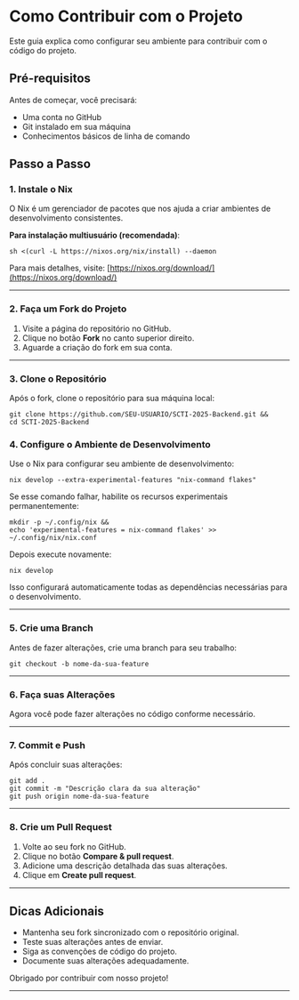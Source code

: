 # Como Contribuir com o Projeto

Este guia explica como configurar seu ambiente para contribuir com o código do projeto.

## Pré-requisitos

Antes de começar, você precisará:
- Uma conta no GitHub
- Git instalado em sua máquina
- Conhecimentos básicos de linha de comando

## Passo a Passo

### 1. Instale o Nix

O Nix é um gerenciador de pacotes que nos ajuda a criar ambientes de desenvolvimento consistentes.

**Para instalação multiusuário (recomendada)**:
```
sh <(curl -L https://nixos.org/nix/install) --daemon 
```

Para mais detalhes, visite: [https://nixos.org/download/](https://nixos.org/download/)

---

### 2. Faça um Fork do Projeto

1. Visite a página do repositório no GitHub.
2. Clique no botão **Fork** no canto superior direito.
3. Aguarde a criação do fork em sua conta.

---

### 3. Clone o Repositório

Após o fork, clone o repositório para sua máquina local:
```
git clone https://github.com/SEU-USUARIO/SCTI-2025-Backend.git &&
cd SCTI-2025-Backend
```
### 4. Configure o Ambiente de Desenvolvimento

Use o Nix para configurar seu ambiente de desenvolvimento:

```
nix develop --extra-experimental-features "nix-command flakes"
```

Se esse comando falhar, habilite os recursos experimentais permanentemente:


```
mkdir -p ~/.config/nix &&
echo 'experimental-features = nix-command flakes' >> ~/.config/nix/nix.conf
```

Depois execute novamente:


```
nix develop
```

Isso configurará automaticamente todas as dependências necessárias para o desenvolvimento.

---

### 5. Crie uma Branch

Antes de fazer alterações, crie uma branch para seu trabalho:


```
git checkout -b nome-da-sua-feature
```

---

### 6. Faça suas Alterações

Agora você pode fazer alterações no código conforme necessário.

---

### 7. Commit e Push

Após concluir suas alterações:


```
git add .
git commit -m "Descrição clara da sua alteração"
git push origin nome-da-sua-feature
```

---

### 8. Crie um Pull Request

1. Volte ao seu fork no GitHub.
2. Clique no botão **Compare & pull request**.
3. Adicione uma descrição detalhada das suas alterações.
4. Clique em **Create pull request**.

---

## Dicas Adicionais

- Mantenha seu fork sincronizado com o repositório original.
- Teste suas alterações antes de enviar.
- Siga as convenções de código do projeto.
- Documente suas alterações adequadamente.

Obrigado por contribuir com nosso projeto!

---


